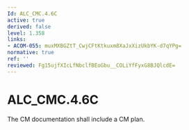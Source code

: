 ```yaml
---
Id: ALC_CMC.4.6C
active: true
derived: false
level: 1.358
links:
- ACOM-055: muxMXBGZtT_CwjCFtKtkuxm8XaJxXizUkbYK-d7qYPg=
normative: true
ref: ''
reviewed: Fg15ujfXIcLfNbclfBEoGbu__COLiYfFyxG8BJQlcdE=
---
```


# ALC_CMC.4.6C

The CM documentation shall include a CM plan.